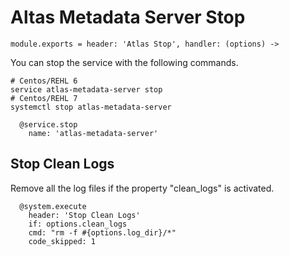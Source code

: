 
# Altas Metadata Server Stop

    module.exports = header: 'Atlas Stop', handler: (options) ->

You can stop the service with the following commands.

```
# Centos/REHL 6
service atlas-metadata-server stop
# Centos/REHL 7
systemctl stop atlas-metadata-server
```

      @service.stop
        name: 'atlas-metadata-server'

## Stop Clean Logs

Remove all the log files if the property "clean_logs" is
activated.

      @system.execute
        header: 'Stop Clean Logs'
        if: options.clean_logs
        cmd: "rm -f #{options.log_dir}/*"
        code_skipped: 1

